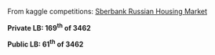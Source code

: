 From kaggle competitions: [Sberbank Russian Housing Market](https://www.kaggle.com/c/sberbank-russian-housing-market)

**Private LB: 169<sup>th</sup> of 3462**

**Public LB: 61<sup>th</sup> of 3462**
